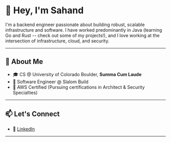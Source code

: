 # 👋 Hey, I'm Sahand

I'm a backend engineer passionate about building robust, scalable infrastructure and software. I have worked predominantly in Java (learning Go and Rust -- check out some of my projects!), and I love working at the intersection of infrastructure, cloud, and security. 

--- 

## 💼 About Me

- 🎓 CS @ University of Colorado Boulder, **Summa Cum Laude**
- 💼 Software Engineer @ Slalom Build
- 📜 AWS Certified (Pursuing certifications in Architect & Security Specialties)

---

## 📫 Let's Connect

- 🔗 [LinkedIn](https://www.linkedin.com/in/sahandset)

---
